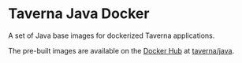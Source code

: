 # Taverna Java Docker

A set of Java base images for dockerized Taverna applications.

The pre-built images are available on the [Docker Hub](http://hub.docker.com)
at [taverna/java](https://registry.hub.docker.com/u/taverna/java/).
